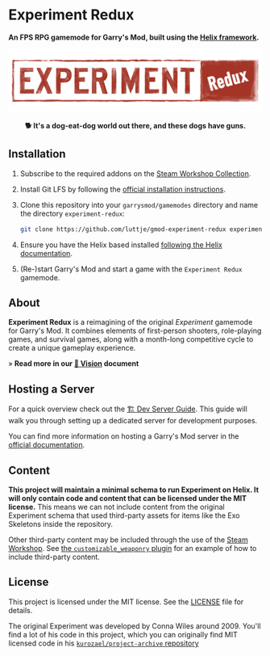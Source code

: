 # Experiment Redux

**An FPS RPG gamemode for Garry's Mod, built using the [Helix framework](https://github.com/nebulouscloud/helix).**

<div align="middle">

![Experiment Redux logo](./logo.png)

**🐕 It's a dog-eat-dog world out there, and these dogs have guns.**

</div>

## Installation

1. Subscribe to the required addons on the [Steam Workshop Collection](https://steamcommunity.com/sharedfiles/filedetails/?id=3215035081).

2. Install Git LFS by following the [official installation instructions](https://git-lfs.github.com/).

3. Clone this repository into your `garrysmod/gamemodes` directory and name the directory `experiment-redux`:

    ```sh
    git clone https://github.com/luttje/gmod-experiment-redux experiment-redux
    ```

4. Ensure you have the Helix based installed [following the Helix documentation](https://docs.gethelix.co/manual/getting-started/).

5. (Re-)start Garry's Mod and start a game with the `Experiment Redux` gamemode.

## About

**Experiment Redux** is a reimagining of the original *Experiment* gamemode for Garry's Mod. It combines elements of first-person shooters, role-playing games, and survival games, along with a month-long competitive cycle to create a unique gameplay experience.

&raquo; **Read more in our [🔮 Vision](docs/vision.md) document**

## Hosting a Server

For a quick overview check out the [🏗 Dev Server Guide](docs/dev-server-guide.md). This guide will walk you through setting up a dedicated server for development purposes.

You can find more information on hosting a Garry's Mod server in the [official documentation](https://wiki.facepunch.com/gmod/Downloading_a_Dedicated_Server).

## Content

**This project will maintain a minimal schema to run Experiment on Helix. It will only contain code and content that can be licensed under the MIT license.** This means we can not include content from the original Experiment schema that used third-party assets for items like the Exo Skeletons inside the repository.

Other third-party content may be included through the use of the [Steam Workshop](https://steamcommunity.com/app/4000). See [the `customizable_weaponry` plugin](plugins/customizable_weaponry) for an example of how to include third-party content.

## License

This project is licensed under the MIT license. See the [LICENSE](./LICENSE) file for details.

The original Experiment was developed by Conna Wiles around 2009. You'll find a lot of his code in this project, which you can originally find MIT licensed code in his [`kurozael/project-archive` repository](https://github.com/kurozael/project-archive)
